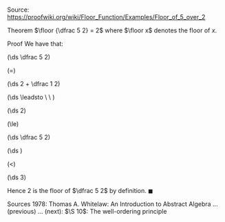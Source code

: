 # 

Source: https://proofwiki.org/wiki/Floor_Function/Examples/Floor_of_5_over_2

Theorem
$\floor {\dfrac 5 2} = 2$
where $\floor x$ denotes the floor of $x$.


Proof
We have that:














\(\ds \dfrac 5 2\)

\(=\)







\(\ds 2 + \dfrac 1 2\)














\(\ds \leadsto \ \ \)





\(\ds 2\)

\(\le\)







\(\ds \dfrac 5 2\)




















\(\ds \)

\(<\)







\(\ds 3\)










Hence $2$ is the floor of $\dfrac 5 2$ by definition.
$\blacksquare$


Sources
1978: Thomas A. Whitelaw: An Introduction to Abstract Algebra ... (previous) ... (next): $\S 10$: The well-ordering principle




